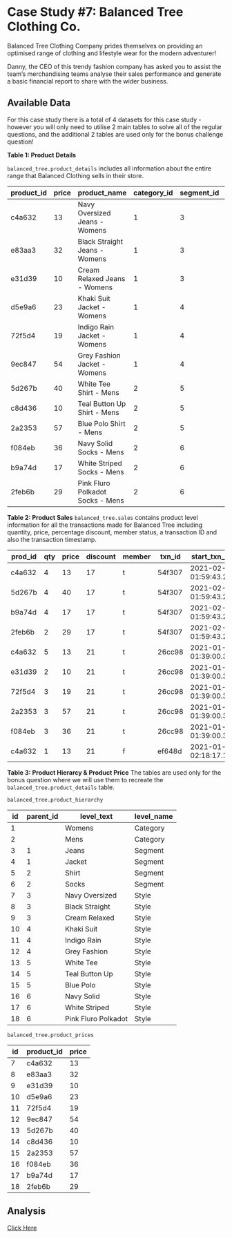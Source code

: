 # Case Study #7: Balanced Tree Clothing Co.

Balanced Tree Clothing Company prides themselves on providing an optimised range of clothing and lifestyle wear for the modern adventurer!

Danny, the CEO of this trendy fashion company has asked you to assist the team’s merchandising teams analyse their sales performance 
and generate a basic financial report to share with the wider business.

## Available Data
For this case study there is a total of 4 datasets for this case study - however you will only need to utilise 2 main tables to solve all of the regular questions, and the additional 2 tables are used only for the bonus challenge question!

**Table 1: Product Details**

```balanced_tree.product_details``` includes all information about the entire range that Balanced Clothing sells in their store.

|product_id|	price	|product_name|	category_id	|segment_id	|style_id|	category_name	|segment_name	|style_name|
|---|---|---|---|---|---|---|---|---|
|c4a632	|13	|Navy Oversized Jeans - Womens|	1	|3	|7|	Womens|	Jeans	|Navy Oversized|
|e83aa3	|32	|Black Straight Jeans - Womens|	1	|3	|8|	Womens|	Jeans	|Black Straight|
|e31d39	|10	|Cream Relaxed Jeans - Womens	|1	|3|	9|	Womens|	Jeans	|Cream Relaxed|
|d5e9a6	|23	|Khaki Suit Jacket - Womens	|1	|4	|10|	Womens|	Jacket	|Khaki Suit|
|72f5d4	|19	|Indigo Rain Jacket - Womens	|1	|4	|11|	Womens	|Jacket	|Indigo Rain|
|9ec847	|54	|Grey Fashion Jacket - Womens|	1	|4|	12|	Womens	|Jacket	|Grey Fashion|
|5d267b	|40|	White Tee Shirt - Mens	|2|	5	|13|	Mens	|Shirt|	White Tee|
|c8d436	|10	|Teal Button Up Shirt - Mens	|2	|5|	14	|Mens	|Shirt|	Teal Button Up|
|2a2353	|57	|Blue Polo Shirt - Mens	|2|	5	|15	|Mens	|Shirt|	Blue Polo|
|f084eb	|36	|Navy Solid Socks - Mens	|2	|6|	16	|Mens	|Socks|	Navy Solid|
|b9a74d	|17	|White Striped Socks - Mens|	2|	6	|17	|Mens	|Socks|	White |Striped|
|2feb6b	|29	|Pink Fluro Polkadot Socks - Mens|	2	|6	|18	|Mens|	Socks	|Pink Fluro Polkadot|

**Table 2: Product Sales**
```balanced_tree.sales``` contains product level information for all the transactions made for Balanced Tree including quantity, price, percentage discount, member status, a transaction ID and also the transaction timestamp.

|prod_id|	qty|	price|	discount|	member	|txn_id|	start_txn_time|
|---|---|---|---|---|---|---|
|c4a632|	4|	13|	17|	t	|54f307|	2021-02-13 01:59:43.296|
|5d267b|	4|	40|	17|	t	|54f307|	2021-02-13 01:59:43.296|
|b9a74d|	4|	17	|17	|t	|54f307|	2021-02-13 01:59:43.296|
|2feb6b	|2|	29	|17	|t	|54f307|	2021-02-13 01:59:43.296|
|c4a632|	5|	13|	21|	t	|26cc98|	2021-01-19 01:39:00.3456|
|e31d39|	2|	10	|21	|t	|26cc98|	2021-01-19 01:39:00.3456|
|72f5d4|	3|	19	|21	|t	|26cc98|	2021-01-19 01:39:00.3456|
|2a2353|	3|	57	|21	|t	|26cc98|	2021-01-19 01:39:00.3456|
|f084eb|	3|	36	|21	|t	|26cc98|	2021-01-19 01:39:00.3456|
|c4a632|	1	|13	|21|	f	|ef648d|	2021-01-27 02:18:17.1648|

**Table 3: Product Hierarcy & Product Price**
The tables are used only for the bonus question where we will use them to recreate the ```balanced_tree.product_details``` table.

```balanced_tree.product_hierarchy```

|id	|parent_id|	level_text|	level_name|
|---|---|---|---|
|1|	 |	Womens|	Category|
|2|	 	|Mens	|Category|
|3|	1	|Jeans	|Segment|
|4|	1	|Jacket|	Segment|
|5|	2	|Shirt	|Segment|
|6|	2	|Socks	|Segment|
|7|	3	|Navy Oversized|	Style|
|8|	3	|Black Straight|	Style|
|9|	3	|Cream Relaxed|	Style|
|10|	4|	Khaki Suit	|Style|
|11|	4|	Indigo Rain	|Style|
|12|	4|	Grey Fashion	|Style|
|13|	5|	White Tee	|Style|
|14|	5	|Teal Button Up	|Style|
|15|	5	|Blue Polo	|Style|
|16|	6	|Navy Solid	|Style|
|17|	6	|White Striped	|Style|
|18|	6	|Pink Fluro Polkadot	|Style|

```balanced_tree.product_prices```

|id	|product_id|	price|
|---|---|---|
|7|	c4a632|	13|
|8|	e83aa3|	32|
|9|	e31d39|	10|
|10|	d5e9a6|	23|
|11|	72f5d4|	19|
|12|	9ec847|	54|
|13|	5d267b|	40|
|14|	c8d436|	10|
|15|	2a2353|	57|
|16|	f084eb|	36|
|17|	b9a74d|	17|
|18|	2feb6b|	29|

## Analysis
[Click Here](https://github.com/eunikehp/SQL-Case-Studies/blob/main/Case%20Study%20%237:%20Balanced%20Tree%20Clothing%20Co./Analysis.md)
